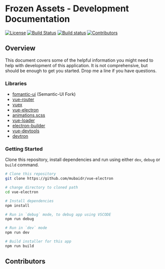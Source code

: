 # Frozen Assets - Development Documentation
<!-- TODO: Add the URL to the repo license file once it exists -->
<!-- Add https://allcontributors.org/ support -->
[![License](https://img.shields.io/github/license/iburton/frozen)]()
[![Build Status](https://travis-ci.org/iburton/frozen.svg?branch=master)](https://travis-ci.org/iburton/frozen)
[![Build status](https://ci.appveyor.com/api/projects/status/n5ue9st7inlfj99x?svg=true  )](https://ci.appveyor.com/project/iburton/frozen)
[![Contributors](https://img.shields.io/github/contributors/iburton/frozen.svg)](#contributors)

## Overview

This document covers some of the helpful information you might need to help with development of this application. It is not comprehensive, but should be enough to get you started. Drop me a line if you have questions.

### Libraries

- [fomantic-ui](https://fomantic-ui.com/) (Semantic-UI Fork)
- [vue-router](https://github.com/vuejs/vue-router)
- [vuex](https://github.com/vuejs/vuex)
- [vue-electron](https://github.com/SimulatedGREG/vue-electron)
- [animations.scss](src\renderer\assets\style\animations.scss)
- [vue-loader](https://github.com/vuejs/vue-loader/)
- [electron-builder](https://github.com/electron-userland/electron-builder)
- [vue-devtools](https://github.com/vuejs/vue-devtools)
- [devtron](https://github.com/electron/devtron)

### Getting Started

Clone this repository, install dependencies and run using either `dev`, `debug` or `build` command.

```bash
# Clone this repository
git clone https://github.com/mubaidr/vue-electron

# change directory to cloned path
cd vue-electron

# Install dependencies
npm install

# Run in `debug` mode, to debug app using VSCODE
npm run debug

# Run in `dev` mode
npm run dev

# Build installer for this app
npm run build
```

## Contributors
